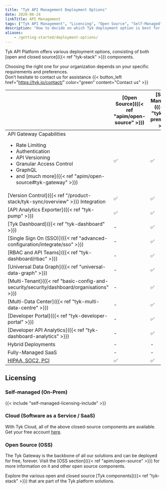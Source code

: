 ```yaml
---
title: "Tyk API Management Deployment Options"
date: 2020-06-24
linkTitle: API Management
tags: ["Tyk API Management", "Licencing", "Open Source", "Self-Managed", "Tyk Cloud", "API Gateway"]
description: "How to decide on which Tyk deployment option is best for you"
aliases:
    - /getting-started/deployment-options/
---
```


Tyk API Platform offers various deployment options, consisting of both [open and closed source]({{< ref "tyk-stack" >}})
components.

Choosing the right one for your organization depends on your specific requirements and preferences.
</br>Don’t hesitate to contact us for assistance {{< button_left href="https://tyk.io/contact/" color="green" content="Contact us" >}}

|                                                                                                                                                                                                                                    | [Open Source]({{< ref "apim/open-source" >}})  |   [Self-Managed]({{< ref "tyk-on-premises" >}})      |  [Cloud](https://account.cloud-ara.tyk.io/signup)
|------------------------------------------------------------------------------------------------------------------------------------------------------------------------------------------------------------------------------------|----------------|-------------------|---------
| API Gateway Capabilities <br> <ul><li>Rate Limiting</li><li>Authentication</li> <li>API Versioning</li><li>Granular Access Control</li><li>GraphQL</li>  <li>and [much more]({{< ref "apim/open-source#tyk-gateway" >}})</li></ul> | ✅             |✅	              |✅
| [Version Control]({{< ref "/product-stack/tyk-sync/overview" >}}) Integration                                                                                                                                                      | ✅		      |✅	              |✅
| [API Analytics Exporter]({{< ref "tyk-pump" >}})                                                                                                                                                                                   | ✅		      |✅	              |✅	 
| [Tyk Dashboard]({{< ref "tyk-dashboard" >}})                                                                                                                                                                                       | -	          |✅	              |✅	 
| [Single Sign On (SSO)]({{< ref "advanced-configuration/integrate/sso" >}})                                                                                                                                                         | -	          |✅	              |✅	      
| [RBAC and API Teams]({{< ref "tyk-dashboard/rbac" >}})                                                                                                                                                                             | -	          |✅	              |✅	      
| [Universal Data Graph]({{< ref "universal-data-graph" >}})                                                                                                                                                                         | -	          |✅	              |✅	      
| [Multi-Tenant]({{< ref "basic-config-and-security/security/dashboard/organisations" >}})                                                                                                                                           | -	          |✅	              |✅	      
| [Multi-Data Center]({{< ref "tyk-multi-data-centre" >}})                                                                                                                                                                           | -	          |✅	              |✅	      
| [Developer Portal]({{< ref "tyk-developer-portal" >}})                                                                                                                                                                             | -		      |✅	              |✅	 
| [Developer API Analytics]({{< ref "tyk-dashboard-analytics" >}})                                                                                                                                                                   | -		      |✅	              |✅	   
| Hybrid Deployments                                                                                                                                                                                                                 | -		      |-	              |✅
| Fully-Managed SaaS                                                                                                                                                                                                                 | -		      |-	              |✅
| [HIPAA, SOC2, PCI](https://tyk.io/governance-and-auditing/)                                                                                                                                                                        | ✅		      |✅	              | -


## Licensing

### Self-managed (On-Prem)
{{< include "self-managed-licensing-include" >}}

### Cloud (Software as a Service / SaaS)
With Tyk Cloud, all of the above closed-source components are available. Get your free account [here](https://account.cloud-ara.tyk.io/signup).

### Open Source (OSS)
The Tyk Gateway is the backbone of all our solutions and can be deployed for free, forever.
Visit the [OSS section]({{< ref "apim/open-source" >}}) for more information on it and other open source components.

Explore the various open and closed source [Tyk components]({{< ref "tyk-stack" >}}) that are part of the Tyk platform
solutions.
